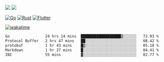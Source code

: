 [![](https://img.shields.io/badge/Windows_11-Pro-292e33?style=flat-square&logo=windows&logoColor=ffffff)](https://www.microsoft.com/en-us/windows/)
[![](https://img.shields.io/badge/macOS-Sonoma-292e33?style=flat-square&logo=apple&logoColor=ffffff)](https://www.apple.com/macbook-pro/) 

[![Go](https://img.shields.io/badge/-Go-DEA584?style=flat&logo=go&logoColor=000000)](https://golang.org/)
[![Rust](https://img.shields.io/badge/-Rust-DEA584?style=flat&logo=rust&logoColor=000000)](https://www.rust-lang.org)
[![Flutter](https://img.shields.io/badge/-Flutter-DEA584?style=flat&logo=flutter&logoColor=000000)](https://flutter.dev/)

[![wakatime](https://wakatime.com/badge/user/9bb0c784-91ca-4b5c-8e9c-b13ece0f7b09.svg)](https://wakatime.com/@9bb0c784-91ca-4b5c-8e9c-b13ece0f7b09)


<!--START_SECTION:waka-->

```txt
Go                24 hrs 14 mins  ██████████████████▒░░░░░░   72.93 %
Protocol Buffer   2 hrs 47 mins   ██░░░░░░░░░░░░░░░░░░░░░░░   08.42 %
protobuf          1 hr 43 mins    █▒░░░░░░░░░░░░░░░░░░░░░░░   05.18 %
Markdown          1 hr 27 mins    █░░░░░░░░░░░░░░░░░░░░░░░░   04.41 %
INI               55 mins         ▓░░░░░░░░░░░░░░░░░░░░░░░░   02.77 %
```

<!--END_SECTION:waka-->
